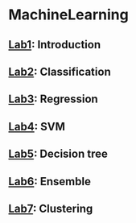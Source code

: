 # MachineLearning
## [Lab1](https://github.com/p4trvcja/Machine_Learning/tree/main/lab01-introduction): Introduction
## [Lab2](https://github.com/p4trvcja/Machine_Learning/tree/main/lab02-classification): Classification
## [Lab3](https://github.com/p4trvcja/Machine_Learning/tree/main/lab03-regression): Regression
## [Lab4](https://github.com/p4trvcja/Machine_Learning/tree/main/lab04-svm): SVM
## [Lab5](https://github.com/p4trvcja/MachineLearningCourse/tree/main/lab05-decision-tree): Decision tree
## [Lab6](https://github.com/p4trvcja/MachineLearningCourse/tree/main/lab06-ensemble): Ensemble
## [Lab7](https://github.com/p4trvcja/MachineLearningCourse/tree/main/lab07-clustering): Clustering
